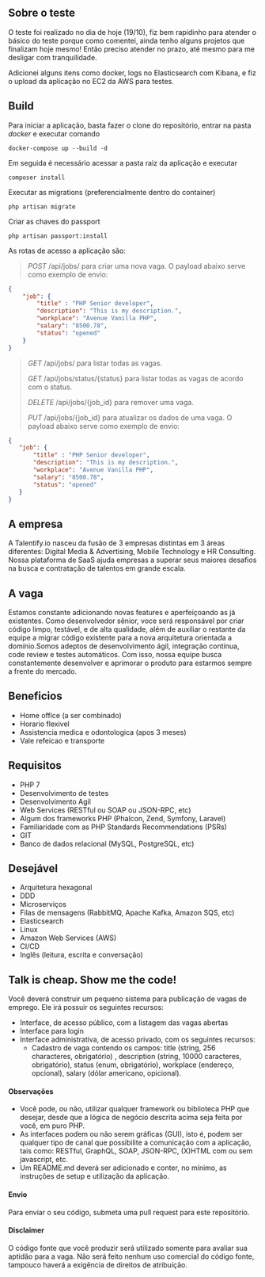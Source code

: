 ## Sobre o teste
O teste foi realizado no dia de hoje (19/10), fiz bem rapidinho para atender o básico do teste porque como comentei,
ainda tenho alguns projetos que finalizam hoje mesmo! Então preciso atender no prazo, até mesmo para me desligar
com tranquilidade.

Adicionei alguns itens como docker, logs no Elasticsearch com Kibana, e fiz o upload da aplicação no EC2 da AWS 
para testes.

## Build
Para iniciar a aplicação, basta fazer o clone do repositório, entrar na pasta *docker* e executar comando
````shell script
docker-compose up --build -d
````

Em seguida é necessário acessar a pasta raiz da aplicação e executar

````shell script
composer install
````

Executar as migrations (preferencialmente dentro do container)

````shell script
php artisan migrate
````

Criar as chaves do passport

````shell script
php artisan passport:install
````

As rotas de acesso a aplicação são:

> *POST* /api/jobs/ para criar uma nova vaga. O payload abaixo serve como exemplo de envio:

````json
{
    "job": {
        "title" : "PHP Senior developer",
        "description": "This is my description.",
        "workplace": "Avenue Vanilla PHP",
        "salary": "8500.78",
        "status": "opened"
    }
}
````

> *GET* /api/jobs/ para listar todas as vagas.
>
> *GET* /api/jobs/status/{status} para listar todas as vagas de acordo com o status.
>
> *DELETE* /api/jobs/{job_id} para remover uma vaga.
>
> *PUT* /api/jobs/{job_id} para atualizar os dados de uma vaga. O payload abaixo serve como exemplo de envio:
                                                               
````json
{
   "job": {
       "title" : "PHP Senior developer",
       "description": "This is my description.",
       "workplace": "Avenue Vanilla PHP",
       "salary": "8500.78",
       "status": "opened"
   }
}
````

## A empresa
A Talentify.io nasceu da fusão de 3 empresas distintas em 3 áreas diferentes: Digital Media & Advertising, Mobile Technology e HR Consulting. Nossa plataforma de SaaS ajuda empresas a superar seus maiores desafios na  busca e contratação de talentos em grande escala.

## A vaga
Estamos constante adicionando novas features e aperfeiçoando as já existentes. Como desenvolvedor sênior, voce será responsável por criar código limpo, testável, e de alta qualidade, além de auxiliar o restante da equipe a migrar código existente para a nova arquitetura orientada a domínio.Somos adeptos de desenvolvimento ágil, integração contínua, code review e testes automáticos. Com isso, nossa equipe busca constantemente desenvolver e aprimorar o produto para estarmos sempre a frente do mercado.

## Beneficios
- Home office (a ser combinado)
- Horario flexivel
- Assistencia medica e odontologica (apos 3 meses)
- Vale refeicao e transporte

## Requisitos
- PHP 7
- Desenvolvimento de testes
- Desenvolvimento Agil
- Web Services (RESTful ou SOAP ou JSON-RPC, etc)
- Algum dos frameworks PHP (Phalcon, Zend, Symfony, Laravel)
- Familiaridade com as PHP Standards Recommendations (PSRs)
- GIT
- Banco de dados relacional (MySQL, PostgreSQL, etc)

## Desejável
- Arquitetura hexagonal
- DDD
- Microserviços
- Filas de mensagens (RabbitMQ, Apache Kafka, Amazon SQS, etc)
- Elasticsearch
- Linux
- Amazon Web Services (AWS)
- CI/CD
- Inglês (leitura, escrita e conversação)

## Talk is cheap. Show me the code!
Você deverá construir um pequeno sistema para publicação de vagas de emprego. Ele irá possuir os seguintes recursos:
* Interface, de acesso público, com a listagem das vagas abertas
* Interface para login
* Interface administrativa, de acesso privado, com os seguintes recursos:
  * Cadastro de vaga contendo os campos: title (string, 256 characteres, obrigatório) , description (string, 10000 caracteres, obrigatório), status (enum, obrigatório), workplace (endereço, opcional), salary (dólar americano, opicional).
 
#### Observações
- Você pode, ou não, utilizar qualquer framework ou biblioteca PHP que desejar, desde que a lógica de negócio descrita acima seja feita por você, em puro PHP.
- As interfaces podem ou não serem gráficas (GUI), isto é, podem ser qualquer tipo de canal que possibilite a comunicação com a aplicação, tais como: RESTful, GraphQL, SOAP, JSON-RPC, (X)HTML com ou sem javascript, etc.
- Um README.md deverá ser adicionado e conter, no mínimo, as instruções de setup e utilização da aplicação.

#### Envio
Para enviar o seu código, submeta uma pull request para este repositório.

#### Disclaimer
O código fonte que você produzir será utilizado somente para avaliar sua aptidão para a vaga. Não será feito nenhum uso comercial do código fonte, tampouco haverá a exigência de direitos de atribuição.

